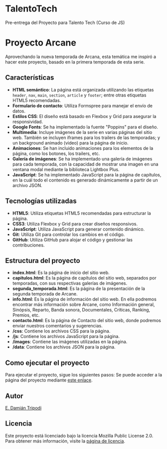 # TalentoTech
Pre-entrega del Proyecto para Talento Tech (Curso de JS)

# Proyecto Arcane
Aprovechando la nueva temporada de Arcana, esta temática me inspiró a hacer este proyecto, basado en la primera temporada de esta serie.

## Características
- **HTML semántico**: La página está organizada utilizando las etiquetas `header`, `nav`, `main`, `section`, `article` y `footer`; entre otras etiquetas HTML5 recomendadas.
- **Formulario de contacto**: Utiliza Formspree para manejar el envío de datos.
- **Estilos CSS**: El diseño está basado en Flexbox y Grid para asegurar la responsividad.
- **Google Fonts**: Se ha implementado la fuente "Poppins" para el diseño.
- **Multimedia**: Incluye imágenes de la serie en varias páginas del sitio web. También se incluyen iframes para los trailers de las temporadas; y un background animado (video) para la página de inicio.
- **Animaciones**: Se han incluido animaciones para los elementos de la página, como los botones, los trailers, etc.
- **Galería de imágenes**: Se ha implementado una galería de imágenes para cada temporada, con la capacidad de mostrar una imagen en una ventana modal mediante la biblioteca Lightbox Plus.
- **JavaScript**: Se ha implementado JavaScript para la página de capítulos, en la cuál todo el contenido es generado dinámicamente a partir de un archivo JSON.

## Tecnologías utilizadas
- **HTML5**: Utiliza etiquetas HTML5 recomendadas para estructurar la página.
- **CSS3**: Utiliza Flexbox y Grid para crear diseños responsivos.
- **JavaScript**: Utiliza JavaScript para generar contenido dinámico.
- **Git**: Utiliza Git para controlar los cambios en el código.
- **GitHub**: Utiliza GitHub para alojar el código y gestionar las contribuciones.

## Estructura del proyecto
- **index.html**: Es la página de inicio del sitio web.
- **capitulos.html**: Es la página de capítulos del sitio web, separados por temporadas, con sus respectivas galerías de imágenes.
- **segunda_temporada.html**: Es la página de la presentación de la segunda temporada de Arcane.
- **info.html**: Es la página de información del sitio web. En ella podremos encontrar más información sobre Arcane, como Información general, Sinópsis, Reparto, Banda sonora, Documentales, Críticas, Ranking, Premios, etc.
- **contacto.html**: Es la página de Contacto del sitio web, donde podremos enviar nuestros comentarios y sugerencias.
- **/css**: Contiene los archivos CSS para la página.
- **/js**: Contiene los archivos JavaScript para la página.
- **/images**: Contiene las imágenes utilizadas en la página.
- **/data**: Contiene los archivos JSON para la página.

## Como ejecutar el proyecto
Para ejecutar el proyecto, sigue los siguientes pasos:
Se puede acceder a la página del proyecto mediante [este enlace](https://edamiantripodi.github.io/TalentoTech/).

## Autor
[E. Damián Tripodi](https://edamiantripodi.github.io/)

## Licencia
Este proyecto está licenciado bajo la licencia Mozilla Public License 2.0. Para obtener más información, visite la [página de licencia](https://github.com/edamiantripodi/TalentoTech/blob/main/LICENSE).